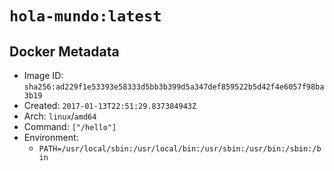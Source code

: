 # `hola-mundo:latest`

## Docker Metadata

- Image ID: `sha256:ad229f1e53393e58333d5bb3b399d5a347def859522b5d42f4e6057f98ba3b19`
- Created: `2017-01-13T22:51:29.837384943Z`
- Arch: `linux`/`amd64`
- Command: `["/hello"]`
- Environment:
  - `PATH=/usr/local/sbin:/usr/local/bin:/usr/sbin:/usr/bin:/sbin:/bin`
